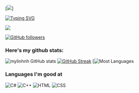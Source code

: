[![](https://github.com/mylinhnh/mylinhnh/blob/main/a%20(2)%20(1).gif?raw=true)]<!-- If you want the template for my gif, email me! -->

[![Typing SVG](https://readme-typing-svg.herokuapp.com?font=Architects+Daughter&color=2D9596&size=40&lines=Hey!+It's+MyLinh!;I'm+a+learning+developer...;CRAZY+fan+of+web3,+cloud;And+I'm+a+workaholic+person;looking+to+contribute;into+myorganization,+OS)](https://git.io/typing-svg)

<img src="https://profile-counter.glitch.me/mylinhnh/count.svg">

[![GitHub followers](https://img.shields.io/github/followers/mylinhnh.svg?style=social&label=Followers)](https://github.com/mylinhnh?tab=followers)

### Here's my github stats:

![mylinhnh GitHub stats](https://github-readme-stats.vercel.app/api?username=mylinhnh&show_icons=true&theme=radical) 
[![GitHub Streak](https://github-readme-streak-stats.herokuapp.com/?user=mylinhnh&theme=radical)](https://git.io/streak-stats) 
[![Most Languages](https://github-readme-stats.anuraghazra1.vercel.app/api/top-langs/?username=mylinhnh&theme=dark&hide_border=true&no-bg=true&no-frame=true&langs_count=10)


### Languages I'm good at

![C#](https://img.shields.io/badge/C%23-FFAAAA?style=for-the-badge&logo=c%2B%2B&logoColor=white)
![C++](https://img.shields.io/badge/C%2B%2B-987D9A?style=for-the-badge&logo=c%2B%2B&logoColor=white)
![HTML](https://img.shields.io/badge/HTML-A1DD70?style=for-the-badge&logo=html5&logoColor=white)
![CSS](https://img.shields.io/badge/CSS-D2649A?&style=for-the-badge&logo=css3&logoColor=white)

